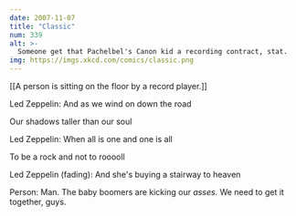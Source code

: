 ```yaml
---
date: 2007-11-07
title: "Classic"
num: 339
alt: >-
  Someone get that Pachelbel's Canon kid a recording contract, stat.
img: https://imgs.xkcd.com/comics/classic.png
---
```

[[A person is sitting on the floor by a record player.]]

Led Zeppelin: And as we wind on down the road 

 Our shadows taller than our soul

Led Zeppelin: When all is one and one is all 

 To be a rock and not to rooooll

Led Zeppelin (fading): And she's buying a stairway to heaven

Person: Man. The baby boomers are kicking our *asses.* We need to get it together, guys.

